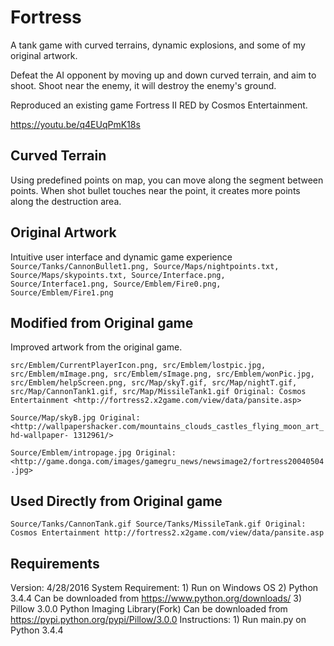 # Fortress
A tank game with curved terrains, dynamic explosions, and some of my original artwork. 

Defeat the AI opponent by moving up and down curved terrain, and aim to shoot. Shoot near the enemy, it will destroy the enemy's ground.

Reproduced an existing game Fortress II RED by Cosmos Entertainment. 

https://youtu.be/q4EUqPmK18s

## Curved Terrain
Using predefined points on map, you can move along the segment between points. When shot bullet touches near the point, it creates more points along the destruction area.

## Original Artwork
Intuitive user interface and dynamic game experience
`Source/Tanks/CannonBullet1.png, Source/Maps/nightpoints.txt, Source/Maps/skypoints.txt, Source/Interface.png, Source/Interface1.png, Source/Emblem/Fire0.png, Source/Emblem/Fire1.png`

## Modified from Original game
Improved artwork from the original game.

`src/Emblem/CurrentPlayerIcon.png, src/Emblem/lostpic.jpg, src/Emblem/mImage.png, src/Emblem/sImage.png, src/Emblem/wonPic.jpg, src/Emblem/helpScreen.png, src/Map/skyT.gif, src/Map/nightT.gif, src/Map/CannonTank1.gif, src/Map/MissileTank1.gif
Original: Cosmos Entertainment <http://fortress2.x2game.com/view/data/pansite.asp>`

`Source/Map/skyB.jpg
Original: <http://wallpapershacker.com/mountains_clouds_castles_flying_moon_art_hd-wallpaper-
1312961/>`

`Source/Emblem/intropage.jpg
Original: <http://game.donga.com/images/gamegru_news/newsimage2/fortress20040504.jpg>`

## Used Directly from Original game
`Source/Tanks/CannonTank.gif
Source/Tanks/MissileTank.gif
Original: Cosmos Entertainment http://fortress2.x2game.com/view/data/pansite.asp`

## Requirements
Version: 4/28/2016
System Requirement: 
    1) Run on Windows OS
    2) Python 3.4.4
  Can be downloaded from https://www.python.org/downloads/
    3) Pillow 3.0.0 Python Imaging Library(Fork)
  Can be downloaded from https://pypi.python.org/pypi/Pillow/3.0.0
Instructions:
    1) Run main.py on Python 3.4.4
